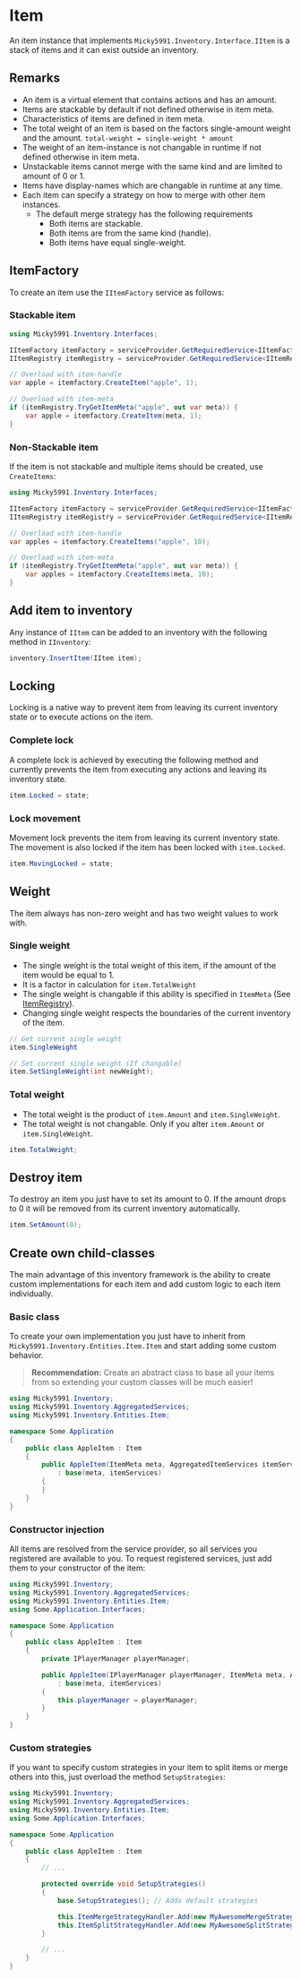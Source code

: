 # Item

An item instance that implements `Micky5991.Inventory.Interface.IItem` is a stack of items and it
can exist outside an inventory.

## Remarks

- An item is a virtual element that contains actions and has an amount.
- Items are stackable by default if not defined otherwise in item meta.
- Characteristics of items are defined in item meta.
- The total weight of an item is based on the factors single-amount weight and the amount. `total-weight = single-weight * amount`
- The weight of an item-instance is not changable in runtime if not defined otherwise in item meta.
- Unstackable items cannot merge with the same kind and are limited to amount of 0 or 1.
- Items have display-names which are changable in runtime at any time.
- Each item can specify a strategy on how to merge with other item instances.
    - The default merge strategy has the following requirements
        - Both items are stackable.
        - Both items are from the same kind (handle).
        - Both items have equal single-weight.

## ItemFactory

To create an item use the `IItemFactory` service as follows:

### Stackable item

```cs
using Micky5991.Inventory.Interfaces;

IItemFactory itemFactory = serviceProvider.GetRequiredService<IItemFactory>();
IItemRegistry itemRegistry = serviceProvider.GetRequiredService<IItemRegistry>();

// Overload with item-handle
var apple = itemfactory.CreateItem("apple", 1);

// Overload with item-meta
if (itemRegistry.TryGetItemMeta("apple", out var meta)) {
    var apple = itemfactory.CreateItem(meta, 1);
}
```

### Non-Stackable item

If the item is not stackable and multiple items should be created, use `CreateItems`:

```cs
using Micky5991.Inventory.Interfaces;

IItemFactory itemFactory = serviceProvider.GetRequiredService<IItemFactory>();
IItemRegistry itemRegistry = serviceProvider.GetRequiredService<IItemRegistry>();

// Overload with item-handle
var apples = itemfactory.CreateItems("apple", 10);

// Overload with item-meta
if (itemRegistry.TryGetItemMeta("apple", out var meta)) {
    var apples = itemfactory.CreateItems(meta, 10);
}
```

## Add item to inventory

Any instance of `IItem` can be added to an inventory with the following method in `IInventory`:

```cs
inventory.InsertItem(IItem item);
```

## Locking

Locking is a native way to prevent item from leaving its current inventory state or to execute actions on the item.

### Complete lock

A complete lock is achieved by executing the following method and currently prevents the item from executing any actions and leaving its inventory state.

```cs
item.Locked = state;
```

### Lock movement

Movement lock prevents the item from leaving its current inventory state. The movement is also locked if the item has been locked with `item.Locked`.

```cs
item.MovingLocked = state;
```

## Weight

The item always has non-zero weight and has two weight values to work with.

### Single weight

- The single weight is the total weight of this item, if the amount of the item would be equal to 1.
- It is a factor in calculation for `item.TotalWeight`
- The single weight is changable if this ability is specified in `ItemMeta` (See [ItemRegistry](ItemRegistry.md)).
- Changing single weight respects the boundaries of the current inventory of the item.

```cs
// Get current single weight
item.SingleWeight

// Set current single weight (If changable)
item.SetSingleWeight(int newWeight);
```

### Total weight

- The total weight is the product of `item.Amount` and `item.SingleWeight`.
- The total weight is not changable. Only if you alter `item.Amount` or `item.SingleWeight`.

```cs
item.TotalWeight;
```

## Destroy item

To destroy an item you just have to set its amount to 0. If the amount drops to 0 it will be removed from its current inventory automatically.

```cs
item.SetAmount(0);
```

## Create own child-classes

The main advantage of this inventory framework is the ability to create custom implementations for each item and
add custom logic to each item individually.

### Basic class

To create your own implementation you just have to inherit from `Micky5991.Inventory.Entities.Item.Item` and start adding some custom behavior.

> **Recommendation:** Create an abstract class to base all your items from so extending your custom classes will be
> much easier!

```cs
using Micky5991.Inventory;
using Micky5991.Inventory.AggregatedServices;
using Micky5991.Inventory.Entities.Item;

namespace Some.Application
{
    public class AppleItem : Item
    {
        public AppleItem(ItemMeta meta, AggregatedItemServices itemServices)
            : base(meta, itemServices)
        {
        }
    }
}
```

### Constructor injection

All items are resolved from the service provider, so all services you registered are available to you. To request registered services, just add them to your constructor of the item:

```cs
using Micky5991.Inventory;
using Micky5991.Inventory.AggregatedServices;
using Micky5991.Inventory.Entities.Item;
using Some.Application.Interfaces;

namespace Some.Application
{
    public class AppleItem : Item
    {
        private IPlayerManager playerManager;

        public AppleItem(IPlayerManager playerManager, ItemMeta meta, AggregatedItemServices itemServices)
            : base(meta, itemServices)
        {
            this.playerManager = playerManager;
        }
    }
}
```

### Custom strategies

If you want to specify custom strategies in your item to split items or merge others into this, just overload the method `SetupStrategies`:

```cs
using Micky5991.Inventory;
using Micky5991.Inventory.AggregatedServices;
using Micky5991.Inventory.Entities.Item;
using Some.Application.Interfaces;

namespace Some.Application
{
    public class AppleItem : Item
    {
        // ...

        protected override void SetupStrategies()
        {
            base.SetupStrategies(); // Adds default strategies

            this.ItemMergeStrategyHandler.Add(new MyAwesomeMergeStrategy());
            this.ItemSplitStrategyHandler.Add(new MyAwesomeSplitStrategy());
        }

        // ...
    }
}
```
